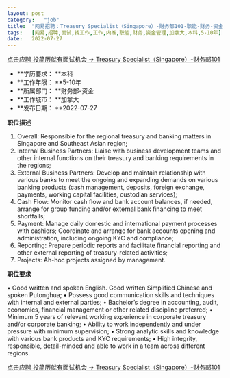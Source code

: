 ```yaml
---
layout:	post
category:	"job"
title:	"网易招聘：Treasury Specialist（Singapore）-财务部101-职能-财务-资金管理-加拿大本科5-10年"
tags:	[网易,招聘,面试,找工作,工作,内推,职能,财务,资金管理,加拿大,本科,5-10年]
date:	2022-07-27
---
```


[点击应聘 投简历就有面试机会 -> Treasury Specialist（Singapore）-财务部101](http://mobile.bole.netease.com/bole/boleDetail?id=40607&employeeId=346f03c3cda5f04c&key=all)



- **学历要求： **本科
- **工作年限： **5-10年
- **所属部门： **财务部-资金
- **工作城市： **加拿大
- **发布日期： **2022-07-27



**职位描述**

1.	Overall: Responsible for the regional treasury and banking matters in Singapore and Southeast Asian region;
2.	Internal Business Partners: Liaise with business development teams and other internal functions on their treasury and banking requirements in the regions;
3.	External Business Partners: Develop and maintain relationship with various banks to meet the ongoing and expanding demands on various banking products (cash management, deposits, foreign exchange, payments, working capital facilities, custodian services);
4.	Cash Flow: Monitor cash flow and bank account balances, if needed, arrange for group funding and/or external bank financing to meet shortfalls;
5.	Payment: Manage daily domestic and international payment processes with cashiers; Coordinate and arrange for bank accounts opening and administration, including ongoing KYC and compliance;
6.	Reporting: Prepare periodic reports and facilitate financial reporting and other external reporting of treasury-related activities;
7.	Projects: Ah-hoc projects assigned by management.





**职位要求**

•	Good written and spoken English. Good written Simplified Chinese and spoken Putonghua;
•	Possess good communication skills and techniques with internal and external parties;
•	Bachelor’s degree in accounting, audit, economics, financial management or other related discipline preferred;
•	Minimum 5 years of relevant working experience in corporate treasury and/or corporate banking;
•	Ability to work independently and under pressure with minimum supervision;
•	Strong analytic skills and knowledge with various bank products and KYC requirements;
•	High integrity, responsible, detail-minded and able to work in a team across different regions.




[点击应聘 投简历就有面试机会 -> Treasury Specialist（Singapore）-财务部101](http://mobile.bole.netease.com/bole/boleDetail?id=40607&employeeId=346f03c3cda5f04c&key=all)